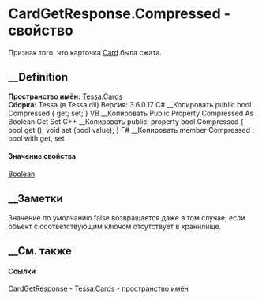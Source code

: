 # CardGetResponse.Compressed - свойство
Признак того, что карточка
[Card](P_Tessa_Cards_CardValueResponseBase_Card.htm) была сжата.
## __Definition
 **Пространство имён:** [Tessa.Cards](N_Tessa_Cards.htm)  
 **Сборка:** Tessa (в Tessa.dll) Версия: 3.6.0.17
C# __Копировать
     public bool Compressed { get; set; }
VB __Копировать
     Public Property Compressed As Boolean
    	Get
    	Set
C++ __Копировать
     public:
    property bool Compressed {
    	bool get ();
    	void set (bool value);
    }
F# __Копировать
     member Compressed : bool with get, set
#### Значение свойства
[Boolean](https://learn.microsoft.com/dotnet/api/system.boolean)
##  __Заметки
Значение по умолчанию false возвращается даже в том случае, если объект с
соответствующим ключом отсутствует в хранилище.
## __См. также
#### Ссылки
[CardGetResponse - ](T_Tessa_Cards_CardGetResponse.htm)
[Tessa.Cards - пространство имён](N_Tessa_Cards.htm)
